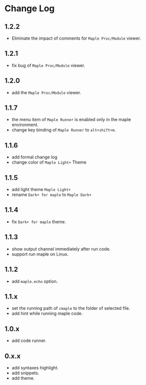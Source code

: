 # Change Log
## 1.2.2
+ Eliminate the impact of comments for `Maple Proc/Module` viewer.

## 1.2.1
+ fix bug of `Maple Proc/Module` viewer.

## 1.2.0
+ add the `Maple Proc/Module` viewer.

## 1.1.7
+ the menu item of `Maple Runner` is enabled only in the maple environment.
+ change key binding of  `Maple Runner` to `alt+shift+m`.

## 1.1.6
+ add formal change log
+ change color of `Maple Light+` Theme

## 1.1.5
+ add light theme `Maple Light+`
+ rename `Dark+ for maple` to `Maple Dark+`

## 1.1.4
+ fix `Dark+ for maple` theme.

## 1.1.3
+ show output channel immediately after run code.
+ support run maple on Linux.

## 1.1.2
+ add `maple.echo` option.

## 1.1.x
+ set the running path of `cmaple` to the folder of selected file.
+ add hint while running maple code.

## 1.0.x
+ add code runner.

## 0.x.x
+ add syntaxes highlight.
+ add snippets.
+ add theme.